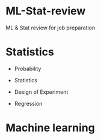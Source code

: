 # ML-Stat-review
ML &amp; Stat review for job preparation

# Statistics
- Probability

- Statistics

- Design of Experiment

- Regression



# Machine learning
